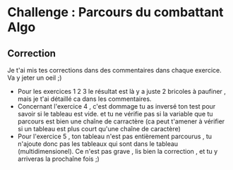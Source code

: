# Challenge : Parcours du combattant Algo

## Correction

Je t'ai mis tes corrections dans des commentaires dans chaque exercice. Va y jeter un oeil ;)
 - Pour les exercices 1 2 3 le résultat est là y a juste 2 bricoles à paufiner , mais je t'ai détaillé ca dans les commentaires.
 - Concernant l'exercice 4 , c'est dommage tu as inversé ton test  pour savoir si le tableau est vide. et tu ne vérifie pas si la variable que tu parcours est bien une chaîne de carractère (ca peut t'amener à vérifier si un tableau est plus court qu'une chaîne de caractère)
 - Pour l'exercice 5 , ton tableau n'est pas entièrement parcourus , tu n'ajoute donc pas les tableaux qui sont dans le tableau (multidimensionel). Ce n'est pas grave , lis bien la correction , et tu y arriveras la prochaîne fois ;)
 
